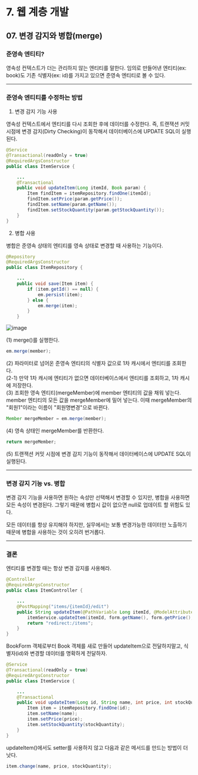 # 7. 웹 계층 개발
## 07. 변경 감지와 병합(merge)
### 준영속 엔티티?
영속성 컨텍스트가 더는 관리하지 않는 엔티티를 말한다.
임의로 만들어낸 엔티티(ex: book)도 기존 식별자(ex: id)를 가지고 있으면 준영속 엔티티로 볼 수 있다.

***
### 준영속 엔티티를 수정하는 방법
1. 변경 감지 기능 사용

영속성 컨텍스트에서 엔티티를 다시 조회한 후에 데이터를 수정한다.
즉, 트랜잭션 커밋 시점에 변경 감지(Dirty Checking)이 동작해서 데이터베이스에 UPDATE SQL이 실행된다.
```java
@Service
@Transactional(readOnly = true)
@RequiredArgsConstructor
public class ItemService {

    ...
    @Transactional
    public void updateItem(Long itemId, Book param) {
        Item findItem = itemRepository.findOne(itemId);
        findItem.setPrice(param.getPrice());
        findItem.setName(param.getName());
        findItem.setStockQuantity(param.getStockQuantity());
    }
}
```

2. 병합 사용

병합은 준영속 상태의 엔티티를 영속 상태로 변경할 때 사용하는 기능이다.
```java
@Repository
@RequiredArgsConstructor
public class ItemRepository {

    ...
    public void save(Item item) {
        if (item.getId() == null) {
            em.persist(item);
        } else {
            em.merge(item);
        }
    }
```

![image](https://github.com/GYUNGAEEEE/inflearn-SpringBoot-JPA/assets/158580466/58619159-c7af-458e-91af-aea5169fa171)

(1) merge()를 실행한다.
```java
em.merge(member);
```
(2) 파라미터로 넘어온 준영속 엔티티의 식별자 값으로 1차 캐시에서 엔티티를 조회한다.   
(2-1) 만약 1차 캐시에 엔티티가 없으면 데이터베이스에서 엔티티를 조회하고, 1차 캐시에 저장한다.   
(3) 조회한 영속 엔티티(mergeMember)에 member 엔티티의 값을 채워 넣는다.
member 엔티티의 모든 값을 mergeMember에 밀어 넣는다. 이때 mergeMember의 "회원1"이라는 이름이 "회원명변경"으로 바뀐다.
```java
Member mergeMember = em.merge(member);
```
(4) 영속 상태인 mergeMember를 반환한다.   
```java
return mergeMember;
```
(5) 트랜잭션 커밋 시점에 변경 감지 기능이 동작해서 데이터베이스에 UPDATE SQL이 실행된다.

***
### 변경 감지 기능 vs. 병합
변경 감지 기능을 사용하면 원하는 속성만 선택해서 변경할 수 있지만,
병합을 사용하면 모든 속성이 변경된다. 그렇기 때문에 병합시 값이 없으면 null로 업데이트 할 위험도 있다.

모든 데이터를 항상 유지해야 하지만, 실무에서는 보통 변경가능한 데이터만 노출하기 때문에 병합을 사용하는 것이 오히려 번거롭다.

***
### 결론
엔티티를 변경할 때는 항상 변경 감지를 사용해라.
```java
@Controller
@RequiredArgsConstructor
public class ItemController {

    ...
    @PostMapping("items/{itemId}/edit")
    public String updateItem(@PathVariable Long itemId, @ModelAttribute("form") BookForm form) {
        itemService.updateItem(itemId, form.getName(), form.getPrice(), form.getStockQuantity());
        return "redirect:/items";
    }
}
```
BookForm 객체로부터 Book 객체를 새로 만들어 updateItem으로 전달하지말고, 식별자(id)와 변경할 데이터를 명확하게 전달하자.
```java
@Service
@Transactional(readOnly = true)
@RequiredArgsConstructor
public class ItemService {

    ...
    @Transactional
    public void updateItem(Long id, String name, int price, int stockQuantity) {
        Item item = itemRepository.findOne(id);
        item.setName(name);
        item.setPrice(price);
        item.setStockQuantity(stockQuantity);
    }
}
```
updateItem()에서도 setter를 사용하지 않고 다음과 같은 메서드를 만드는 방법이 더 낫다.
```java
item.change(name, price, stockQuantity);
```
